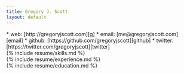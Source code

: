 ```yaml
---
title: Gregory J. Scott
layout: default
---
```


<section markdown="1">
* web: [http://gregoryjscott.com][g]
* email: [me@gregoryjscott.com][email]
* github: [https://github.com/gregoryjscott][github]
* twitter: [https://twitter.com/gregoryjscott][twitter]
</section>

<section markdown="1">
{% include resume/skills.md %}
</section>

<section markdown="1">
{% include resume/experience.md %}
</section>

<section markdown="1">
{% include resume/education.md %}
</section>

[g]: http://gregoryjscott.com
[email]: mailto:me@gregoryjscott.com
[twitter]: https://twitter.com/gregoryjscott
[github]: https://github.com/gregoryjscott

<script>
element = document.getElementById("resume-menu");
element.className += " active";
</script>
